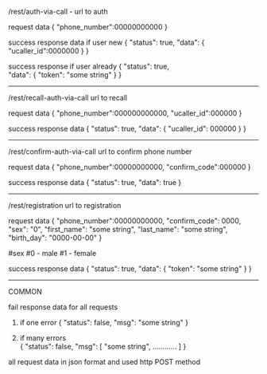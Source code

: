/rest/auth-via-call - url to auth 

request data 
{
    "phone_number":00000000000
} 

success response data if user new
{
    "status": true, 
    "data": {
        "ucaller_id":0000000
    }
}

success response if user already 
{
    "status": true,  
    "data": {
        "token": "some string"
    }
}

------------------------------------------------------------------------------------------------------------------------

/rest/recall-auth-via-call url to recall
 
request data
{
    "phone_number":000000000000, 
    "ucaller_id":000000
}

success response data 
{
    "status": true,
    "data": {
        "ucaller_id": 000000
    }
}

------------------------------------------------------------------------------------------------------------------------

/rest/confirm-auth-via-call url to confirm phone number

request data
{
    "phone_number":00000000000,
    "confirm_code":000000
}

success response data 
{
    "status": true, 
    "data": true
}

------------------------------------------------------------------------------------------------------------------------

/rest/registration url to registration 

request data
{
    "phone_number":00000000000, 
    "confirm_code": 0000, 
    "sex": "0", 
    "first_name": "some string", 
    "last_name": "some string",
    "birth_day": "0000-00-00"
}

#sex
#0 - male
#1 - female 

success response data
{
    "status": true,
    "data": {
        "token": "some string"
    }
}

------------------------------------------------------------------------------------------------------------------------

COMMON

fail response data for all requests 

1) if one error 
{
    "status": false,
    "msg": "some string"
}

2) if many errors  
{
    "status": false, 
     "msg": [
        "some string",
        ............
    ]
}

all request data in json format and used http POST method

